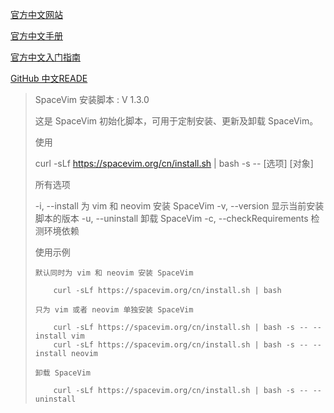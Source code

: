 [官方中文网站](https://spacevim.org/cn/)

[官方中文手册](https://spacevim.org/cn/documentation/)

[官方中文入门指南](https://spacevim.org/cn/quick-start-guide/)

[GitHub 中文READE](https://github.com/SpaceVim/SpaceVim/blob/master/README.cn.md)


> SpaceVim 安装脚本 : V 1.3.0
>
>   这是 SpaceVim 初始化脚本，可用于定制安装、更新及卸载 SpaceVim。
>
> 使用
>
>   curl -sLf https://spacevim.org/cn/install.sh | bash -s -- [选项] [对象]
>
> 所有选项
>
>  -i, --install            为 vim 和 neovim 安装 SpaceVim
>  -v, --version            显示当前安装脚本的版本
>  -u, --uninstall          卸载 SpaceVim
>  -c, --checkRequirements  检测环境依赖
>
> 使用示例
>
>     默认同时为 vim 和 neovim 安装 SpaceVim
>
>         curl -sLf https://spacevim.org/cn/install.sh | bash
>
>     只为 vim 或者 neovim 单独安装 SpaceVim
>
>         curl -sLf https://spacevim.org/cn/install.sh | bash -s -- --install vim
>         curl -sLf https://spacevim.org/cn/install.sh | bash -s -- --install neovim
>
>     卸载 SpaceVim
>
>         curl -sLf https://spacevim.org/cn/install.sh | bash -s -- --uninstall